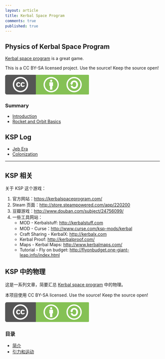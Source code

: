 ```yaml
---
layout: article
title: Kerbal Space Program
comments: true
published: true
---
```





## Physics of Kerbal Space Program

[Kerbal space program](https://kerbalspaceprogram.com/) is a great game.

This is a CC BY-SA licensed project. Use the source! Keep the source open!

![CC BY-SA](assets/cc_bysa.flat.guokr.png)




### Summary

* [Introduction](index.html)
* [Rocket and Orbit Basics](rocket_orbit_basics_en.html)





## KSP Log


* [Jeb Era](log/jeb-era.html)
* [Colonization](log/colonization.html)




--------


## KSP 相关

关于 KSP 这个游戏：

1. 官方网站：https://kerbalspaceprogram.com/
2. Steam 页面：http://store.steampowered.com/app/220200
3. 豆瓣游戏：http://www.douban.com/subject/24756099/
4. 一些工具网站：
   * MOD - Kerbalstuff: http://kerbalstuff.com
   * MOD - Curse：http://www.curse.com/ksp-mods/kerbal
   * Craft Sharing - KerbalX: http://kerbalx.com
   * Kerbal Proof: http://kerbalproof.com/
   * Maps - Kerbal Maps: http://www.kerbalmaps.com/
   * Tutorial - Fly on budget: http://flyonbudget.one-giant-leap.info/index.html




## KSP 中的物理


这是一系列文章，简要汇总 [Kerbal space program](https://kerbalspaceprogram.com/) 中的物理。

本项目使用 CC BY-SA licensed. Use the source! Keep the source open!

![CC BY-SA](assets/cc_bysa.flat.guokr.png)


### 目录

* [简介](index.html)
* [引力和运动](rocket_orbit_basics.html)
